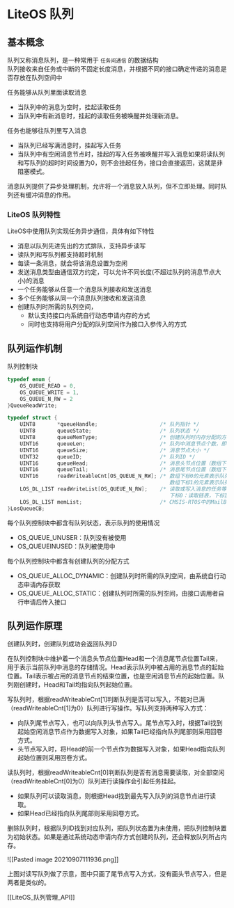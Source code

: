 # LiteOS 队列
## 基本概念
队列又称消息队列，是一种常用于 `任务间通信` 的数据结构  
队列接收来自任务或中断的不固定长度消息，并根据不同的接口确定传递的消息是否存放在队列空间中  

任务能够从队列里面读取消息
+ 当队列中的消息为空时，挂起读取任务
+ 当队列中有新消息时，挂起的读取任务被唤醒并处理新消息。

任务也能够往队列里写入消息
+ 当队列已经写满消息时，挂起写入任务
+ 当队列中有空闲消息节点时，挂起的写入任务被唤醒并写入消息如果将读队列和写队列的超时时间设置为0，则不会挂起任务，接口会直接返回，这就是非阻塞模式。

消息队列提供了异步处理机制，允许将一个消息放入队列，但不立即处理。同时队列还有缓冲消息的作用。

### LiteOS 队列特性
LiteOS中使用队列实现任务异步通信，具体有如下特性

+ 消息以队列先进先出的方式排队，支持异步读写
+ 读队列和写队列都支持超时机制
+ 每读一条消息，就会将该消息设置为空闲
+ 发送消息类型由通信双方约定，可以允许不同长度(不超过队列的消息节点大小)的消息
+ 一个任务能够从任意一个消息队列接收和发送消息
+ 多个任务能够从同一个消息队列接收和发送消息
+ 创建队列时所需的队列空间，
	+ 默认支持接口内系统自行动态申请内存的方式
	+ 同时也支持将用户分配的队列空间作为接口入参传入的方式

## 队列运作机制
队列控制块
```c
typedef enum {
	OS_QUEUE_READ = 0,
	OS_QUEUE_WRITE = 1,
	OS_QUEUE_N_RW = 2
}QueueReadWrite;

typedef struct {
	UINT8       *queueHandle;                    /* 队列指针 */
    UINT8       queueState;                      /* 队列状态 */
    UINT8       queueMemType;                    /* 创建队列时内存分配的方式 */
    UINT16      queueLen;                        /* 队列中消息节点个数，即队列长度 */
    UINT16      queueSize;                       /* 消息节点大小 */
    UINT32      queueID;                         /* 队列ID */
    UINT16      queueHead;                       /* 消息头节点位置（数组下标）*/
    UINT16      queueTail;                       /* 消息尾节点位置（数组下标）*/
    UINT16      readWriteableCnt[OS_QUEUE_N_RW]; /* 数组下标0的元素表示队列中可读消息数，                              
                                                    数组下标1的元素表示队列中可写消息数 */
    LOS_DL_LIST readWriteList[OS_QUEUE_N_RW];    /* 读取或写入消息的任务等待链表， 
                                                    下标0：读取链表，下标1：写入链表 */
    LOS_DL_LIST memList;                         /* CMSIS-RTOS中的MailBox模块使用的内存块链表 */
}LosQueueCB;
```

每个队列控制块中都含有队列状态，表示队列的使用情况  

+ OS_QUEUE_UNUSER：队列没有被使用
+ OS_QUEUEINUSED：队列被使用中

每个队列控制块中都含有创建队列的分配方式

+ OS_QUEUE_ALLOC_DYNAMIC：创建队列时所需的队列空间，由系统自行动态申请内存获取
+ OS_QUEUE_ALLOC_STATIC：创建队列时所需的队列空间，由接口调用者自行申请后传入接口

## 队列运作原理
创建队列时，创建队列成功会返回队列ID

在队列控制块中维护着一个消息头节点位置Head和一个消息尾节点位置Tail来，用于表示当前队列中消息的存储情况。Head表示队列中被占用的消息节点的起始位置。Tail表示被占用的消息节点的结束位置，也是空闲消息节点的起始位置。队列刚创建时，Head和Tail均指向队列起始位置。

写队列时，根据readWriteableCnt[1]判断队列是否可以写入，不能对已满（readWriteableCnt[1]为0）队列进行写操作。写队列支持两种写入方式：

+ 向队列尾节点写入，也可以向队列头节点写入。尾节点写入时，根据Tail找到起始空闲消息节点作为数据写入对象，如果Tail已经指向队列尾部则采用回卷方式。
+ 头节点写入时，将Head的前一个节点作为数据写入对象，如果Head指向队列起始位置则采用回卷方式。

读队列时，根据readWriteableCnt[0]判断队列是否有消息需要读取，对全部空闲（readWriteableCnt[0]为0）队列进行读操作会引起任务挂起。

+ 如果队列可以读取消息，则根据Head找到最先写入队列的消息节点进行读取。
+ 如果Head已经指向队列尾部则采用回卷方式。

删除队列时，根据队列ID找到对应队列，把队列状态置为未使用，把队列控制块置为初始状态。如果是通过系统动态申请内存方式创建的队列，还会释放队列所占内存。

![[Pasted image 20210907111936.png]]

上图对读写队列做了示意，图中只画了尾节点写入方式，没有画头节点写入，但是两者是类似的。

[[LiteOS_队列管理_API]]